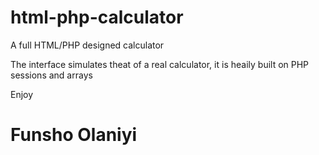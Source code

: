 # html-php-calculator
A full HTML/PHP designed calculator

The interface simulates theat of a real calculator, it is heaily built on PHP sessions and arrays

Enjoy


# Funsho Olaniyi

